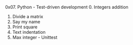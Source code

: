 

0x07. Python - Test-driven development
0. Integers addition
1. Divide a matrix
2. Say my name
3. Print square
4. Text indentation
5. Max integer - Unittest
